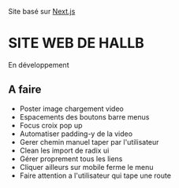 Site basé sur [Next.js](https://nextjs.org)

# SITE WEB DE HALLB

En développement

## A faire 

+ Poster image chargement video
+ Espacements des boutons barre menus
+ Focus croix pop up
+ Automatiser padding-y de la video
+ Gerer chemin manuel taper par l'utilisateur
+ Clean les import de radix ui
+ Gérer proprement tous les liens
+ Cliquer ailleurs sur mobile ferme le menu
+ Faire attention a l'utilisateur qui tape une route